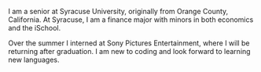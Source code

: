 <doctype html>
<html lang="en">
<head>
<title> Sam Moise </title>
</head>
<body>
<p> I am a senior at Syracuse University, originally from Orange County, California. At Syracuse, I am a finance major with minors in both economics and the iSchool. </p> 
<p> Over the summer I interned at Sony Pictures Entertainment, where I will be returning after graduation. I am new to coding and look forward to learning new languages. </p>
</body>
</html>
